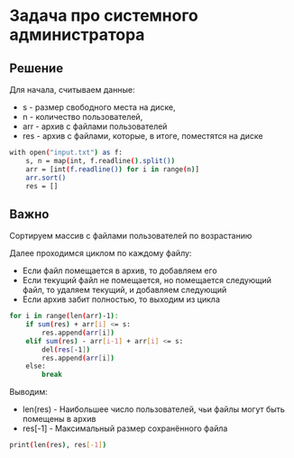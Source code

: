 # Задача про системного администратора

## Решение

Для начала, считываем данные:<br>
* s - размер свободного места на диске,
* n - количество пользователей,
* arr - архив с файлами пользователей
* res - архив с файлами, которые, в итоге, поместятся на диске
```bash
with open("input.txt") as f:
	s, n = map(int, f.readline().split())
	arr = [int(f.readline()) for i in range(n)]
	arr.sort()
	res = []
```

## Важно

Сортируем массив с файлами пользователей по возрастанию

Далее проходимся циклом по каждому файлу:
* Если файл помещается в архив, то добавляем его
* Если текущий файл не помещается, но помещается следующий файл, то удаляем текущий, и добавляем следующий
* Если архив забит полностью, то выходим из цикла
```bash
for i in range(len(arr)-1):
	if sum(res) + arr[i] <= s:
		res.append(arr[i])
	elif sum(res) - arr[i-1] + arr[i] <= s:
		del(res[-1])
		res.append(arr[i])
	else:	
		break
```

Выводим:
* len(res) - Наибольшее число пользователей, чьи файлы могут быть помещены в архив
* res[-1] - Максимальный размер сохранённого файла
```bash
print(len(res), res[-1])
```